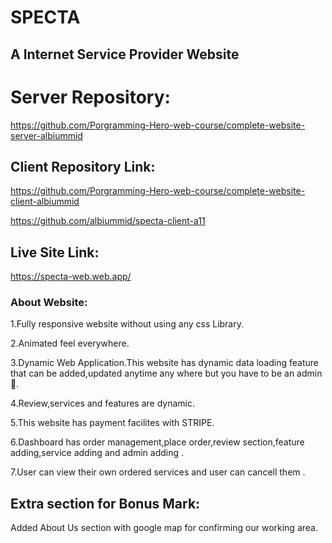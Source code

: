 # SPECTA
## A Internet Service Provider Website


# Server Repository:
https://github.com/Porgramming-Hero-web-course/complete-website-server-albiummid

## Client Repository Link:
https://github.com/Porgramming-Hero-web-course/complete-website-client-albiummid

https://github.com/albiummid/specta-client-a11

## Live Site Link:
 https://specta-web.web.app/

### About Website:
1.Fully responsive website without using any css Library.

2.Animated feel everywhere.

3.Dynamic Web Application.This website has dynamic data loading feature that can be added,updated anytime any where but you have to be an admin 🤣.

4.Review,services and features are dynamic.

5.This website has payment facilites with STRIPE.

6.Dashboard has order management,place order,review section,feature adding,service adding and admin adding .

7.User can view their own ordered services and  user can cancell them .

## Extra section for Bonus Mark:

Added About Us section with google map for confirming our working area.
